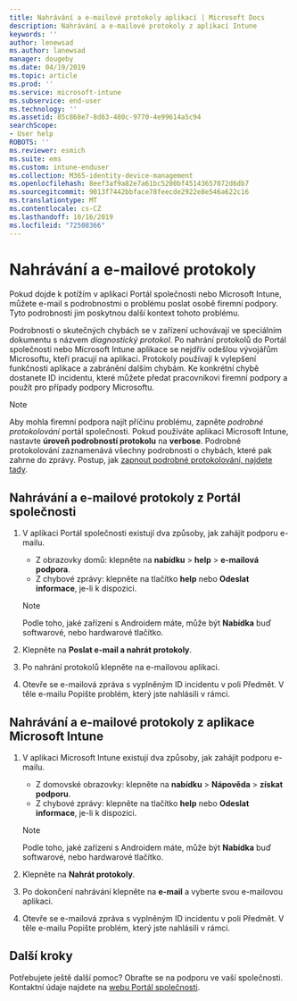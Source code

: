 ```yaml
---
title: Nahrávání a e-mailové protokoly aplikací | Microsoft Docs
description: Nahrávání a e-mailové protokoly z aplikací Intune
keywords: ''
author: lenewsad
ms.author: lanewsad
manager: dougeby
ms.date: 04/19/2019
ms.topic: article
ms.prod: ''
ms.service: microsoft-intune
ms.subservice: end-user
ms.technology: ''
ms.assetid: 85c868e7-8d63-480c-9770-4e99614a5c94
searchScope:
- User help
ROBOTS: ''
ms.reviewer: esmich
ms.suite: ems
ms.custom: intune-enduser
ms.collection: M365-identity-device-management
ms.openlocfilehash: 8eef3af9a82e7a61bc5200bf45143657072d6db7
ms.sourcegitcommit: 9013f7442bbface78feecde2922e8e546a622c16
ms.translationtype: MT
ms.contentlocale: cs-CZ
ms.lasthandoff: 10/16/2019
ms.locfileid: "72508366"
---
```

# <a name="upload-and-email-logs"></a>Nahrávání a e-mailové protokoly  

Pokud dojde k potížím v aplikaci Portál společnosti nebo Microsoft Intune, můžete e-mail s podrobnostmi o problému poslat osobě firemní podpory. Tyto podrobnosti jim poskytnou další kontext tohoto problému.  

Podrobnosti o skutečných chybách se v zařízení uchovávají ve speciálním dokumentu s názvem _diagnostický protokol_. Po nahrání protokolů do Portál společnosti nebo Microsoft Intune aplikace se nejdřív odešlou vývojářům Microsoftu, kteří pracují na aplikaci. Protokoly používají k vylepšení funkčnosti aplikace a zabránění dalším chybám. Ke konkrétní chybě dostanete ID incidentu, které můžete předat pracovníkovi firemní podpory a použít pro případy podpory Microsoftu.  

> [!Note]
> Aby mohla firemní podpora najít příčinu problému, zapněte _podrobné protokolování_ portál společnosti. Pokud používáte aplikaci Microsoft Intune, nastavte **úroveň podrobností protokolu** na **verbose**. Podrobné protokolování zaznamenává všechny podrobnosti o chybách, které pak zahrne do zprávy. Postup, jak [zapnout podrobné protokolování, najdete tady](use-verbose-logging-to-help-your-it-administrator-fix-device-issues-android.md).  

## <a name="upload-and-email-logs-from-company-portal"></a>Nahrávání a e-mailové protokoly z Portál společnosti  

1. V aplikaci Portál společnosti existují dva způsoby, jak zahájit podporu e-mailu.
    * Z obrazovky domů: klepněte na **nabídku** > **help** > **e-mailová podpora**.  
    * Z chybové zprávy: klepněte na tlačítko **help** nebo **Odeslat informace**, je-li k dispozici.  

    > [!NOTE]
    > Podle toho, jaké zařízení s Androidem máte, může být **Nabídka** buď softwarové, nebo hardwarové tlačítko.  

3. Klepněte na **Poslat e-mail a nahrát protokoly**.  
4. Po nahrání protokolů klepněte na e-mailovou aplikaci. 
5. Otevře se e-mailová zpráva s vyplněným ID incidentu v poli Předmět. V těle e-mailu Popište problém, který jste nahlásili v rámci.    


## <a name="upload-and-email-logs-from-microsoft-intune-app"></a>Nahrávání a e-mailové protokoly z aplikace Microsoft Intune   

1. V aplikaci Microsoft Intune existují dva způsoby, jak zahájit podporu e-mailu.  
    * Z domovské obrazovky: klepněte na **nabídku** > **Nápověda** > **získat podporu**.  
    * Z chybové zprávy: klepněte na tlačítko **help** nebo **Odeslat informace**, je-li k dispozici.  

    > [!NOTE]
    > Podle toho, jaké zařízení s Androidem máte, může být **Nabídka** buď softwarové, nebo hardwarové tlačítko.

3. Klepněte na **Nahrát protokoly**.  
4. Po dokončení nahrávání klepněte na **e-mail** a vyberte svou e-mailovou aplikaci.  
5. Otevře se e-mailová zpráva s vyplněným ID incidentu v poli Předmět. V těle e-mailu Popište problém, který jste nahlásili v rámci.  

## <a name="next-steps"></a>Další kroky  

Potřebujete ještě další pomoc? Obraťte se na podporu ve vaší společnosti. Kontaktní údaje najdete na [webu Portál společnosti](https://go.microsoft.com/fwlink/?linkid=2010980).

